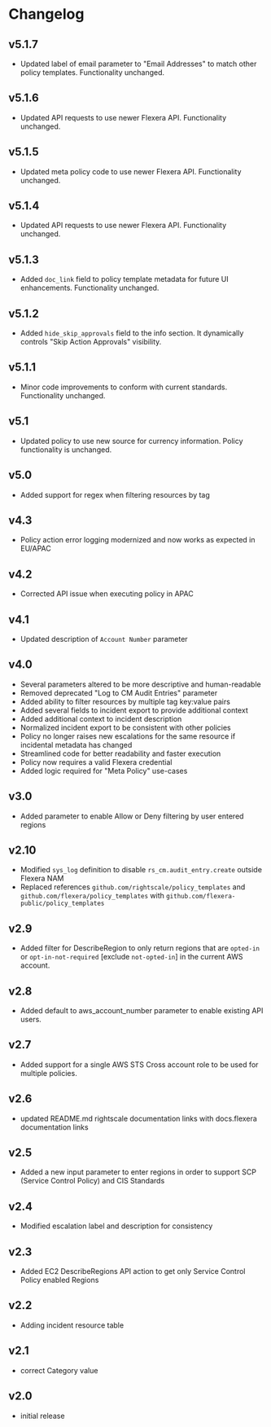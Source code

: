 # Changelog

## v5.1.7

- Updated label of email parameter to "Email Addresses" to match other policy templates. Functionality unchanged.

## v5.1.6

- Updated API requests to use newer Flexera API. Functionality unchanged.

## v5.1.5

- Updated meta policy code to use newer Flexera API. Functionality unchanged.

## v5.1.4

- Updated API requests to use newer Flexera API. Functionality unchanged.

## v5.1.3

- Added `doc_link` field to policy template metadata for future UI enhancements. Functionality unchanged.

## v5.1.2

- Added `hide_skip_approvals` field to the info section. It dynamically controls "Skip Action Approvals" visibility.

## v5.1.1

- Minor code improvements to conform with current standards. Functionality unchanged.

## v5.1

- Updated policy to use new source for currency information. Policy functionality is unchanged.

## v5.0

- Added support for regex when filtering resources by tag

## v4.3

- Policy action error logging modernized and now works as expected in EU/APAC

## v4.2

- Corrected API issue when executing policy in APAC

## v4.1

- Updated description of `Account Number` parameter

## v4.0

- Several parameters altered to be more descriptive and human-readable
- Removed deprecated "Log to CM Audit Entries" parameter
- Added ability to filter resources by multiple tag key:value pairs
- Added several fields to incident export to provide additional context
- Added additional context to incident description
- Normalized incident export to be consistent with other policies
- Policy no longer raises new escalations for the same resource if incidental metadata has changed
- Streamlined code for better readability and faster execution
- Policy now requires a valid Flexera credential
- Added logic required for "Meta Policy" use-cases

## v3.0

- Added parameter to enable Allow or Deny filtering by user entered regions

## v2.10

- Modified `sys_log` definition to disable `rs_cm.audit_entry.create` outside Flexera NAM
- Replaced references `github.com/rightscale/policy_templates` and `github.com/flexera/policy_templates` with `github.com/flexera-public/policy_templates`

## v2.9

- Added filter for DescribeRegion to only return regions that are `opted-in` or `opt-in-not-required` [exclude `not-opted-in`] in the current AWS account.

## v2.8

- Added default to aws_account_number parameter to enable existing API users.

## v2.7

- Added support for a single AWS STS Cross account role to be used for multiple policies.

## v2.6

- updated README.md rightscale documentation links with docs.flexera documentation links

## v2.5

- Added a new input parameter to enter regions in order to support SCP (Service Control Policy) and CIS Standards

## v2.4

- Modified escalation label and description for consistency

## v2.3

- Added EC2 DescribeRegions API action to get only Service Control Policy enabled Regions

## v2.2

- Adding incident resource table

## v2.1

- correct Category value

## v2.0

- initial release
